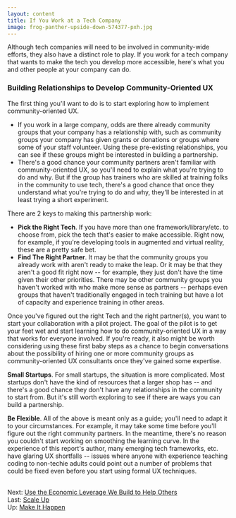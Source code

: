 ```yaml
---
layout: content
title: If You Work at a Tech Company
image: frog-panther-upside-down-574377-pxh.jpg
---
```


Although tech companies will need to be involved in community-wide efforts, they also have a distinct role to play.  If you work for a tech company that wants to make the tech you develop more accessible, here's what you and other people at your company can do. 

### Building Relationships to Develop Community-Oriented UX

The first thing you'll want to do is to start exploring how to implement community-oriented UX.

- If you work in a large company, odds are there already community groups that your company has a relationship with, such as community groups your company has given grants or donations or groups where some of your staff volunteer. Using these pre-existing relationships, you can see if these groups might be interested in building a partnership. 
- There's a good chance your community partners aren't familiar with community-oriented UX, so you'll need to explain what you're trying to do and why. But if the group has trainers who are skilled at training folks in the community to use tech, there's a good chance that once they understand what you're trying to do and why, they'll be interested in at least trying a short experiment. 

There are 2 keys to making this partnership work:

- __Pick the Right Tech__. If you have more than one framework/library/etc. to choose from, pick the tech that's easier to make accessible. Right now, for example, if you're developing tools in augmented and virtual reality, these are a pretty safe bet.
- __Find The Right Partner__. It may be that the community groups you already work with aren't ready to make the leap. Or it may be that they aren't a good fit right now -- for example, they just don't have the time given their other priorities. There may be other community groups you haven't worked with who make more sense as partners -- perhaps even groups that haven't traditionally engaged in tech training but have a lot of capacity and experience training in other areas.

Once you've figured out the right Tech and the right partner(s), you want to start your collaboration with a pilot project. The goal of the pilot is to get your feet wet and start learning how to do community-oriented UX in a way that works for everyone involved. If you're ready, it also might be worth considering using these first baby steps as a chance to begin conversations about the possibility of hiring one or more community groups as community-oriented UX consultants once they've gained some expertise.

__Small Startups__.  For small startups, the situation is more complicated. Most startups don't have the kind of resources that a larger shop has -- and there's a good chance they don't have any relationships in the community to start from. But it's still worth exploring to see if there are ways you can build a partnership.

__Be Flexible__.  All of the above is meant only as a guide; you'll need to adapt it to your circumstances. For example, it may take some time before you'll figure out the right community partners. In the meantime, there's no reason you couldn't start working on smoothing the learning curve. In the experience of this report's author, many emerging tech frameworks, etc. have glaring UX shortfalls -- issues where anyone with experience teaching coding to non-techie adults could point out a number of problems that could be fixed even before you start using formal UX techniques.

<br/>Next: [Use the Economic Leverage We Build to Help Others](40-helping.html)
<br/>Last: [Scale Up](20-scaling-up.html)
<br/>Up: [Make It Happen](00-index.html)
